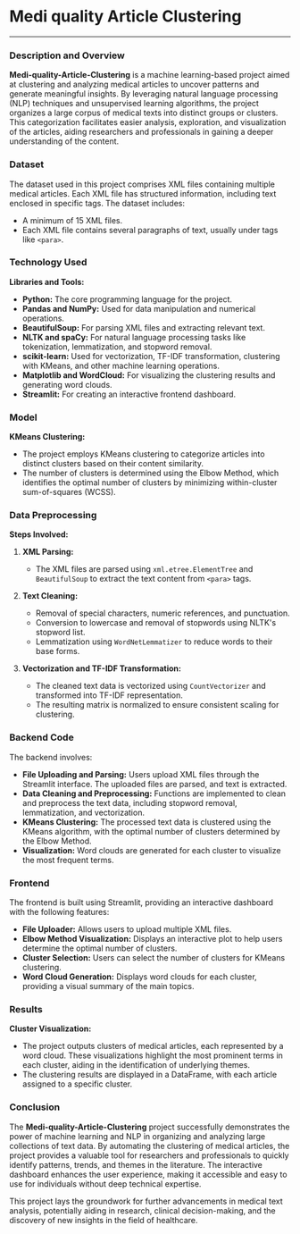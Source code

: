# Medi quality Article Clustering
---

### Description and Overview

**Medi-quality-Article-Clustering** is a machine learning-based project aimed at clustering and analyzing medical articles to uncover patterns and generate meaningful insights. By leveraging natural language processing (NLP) techniques and unsupervised learning algorithms, the project organizes a large corpus of medical texts into distinct groups or clusters. This categorization facilitates easier analysis, exploration, and visualization of the articles, aiding researchers and professionals in gaining a deeper understanding of the content.

### Dataset

The dataset used in this project comprises XML files containing multiple medical articles. Each XML file has structured information, including text enclosed in specific tags. The dataset includes:
- A minimum of 15 XML files.
- Each XML file contains several paragraphs of text, usually under tags like `<para>`.

### Technology Used

**Libraries and Tools:**
- **Python:** The core programming language for the project.
- **Pandas and NumPy:** Used for data manipulation and numerical operations.
- **BeautifulSoup:** For parsing XML files and extracting relevant text.
- **NLTK and spaCy:** For natural language processing tasks like tokenization, lemmatization, and stopword removal.
- **scikit-learn:** Used for vectorization, TF-IDF transformation, clustering with KMeans, and other machine learning operations.
- **Matplotlib and WordCloud:** For visualizing the clustering results and generating word clouds.
- **Streamlit:** For creating an interactive frontend dashboard.

### Model

**KMeans Clustering:**
- The project employs KMeans clustering to categorize articles into distinct clusters based on their content similarity.
- The number of clusters is determined using the Elbow Method, which identifies the optimal number of clusters by minimizing within-cluster sum-of-squares (WCSS).

### Data Preprocessing

**Steps Involved:**
1. **XML Parsing:**
   - The XML files are parsed using `xml.etree.ElementTree` and `BeautifulSoup` to extract the text content from `<para>` tags.

2. **Text Cleaning:**
   - Removal of special characters, numeric references, and punctuation.
   - Conversion to lowercase and removal of stopwords using NLTK's stopword list.
   - Lemmatization using `WordNetLemmatizer` to reduce words to their base forms.

3. **Vectorization and TF-IDF Transformation:**
   - The cleaned text data is vectorized using `CountVectorizer` and transformed into TF-IDF representation.
   - The resulting matrix is normalized to ensure consistent scaling for clustering.

### Backend Code

The backend involves:
- **File Uploading and Parsing:** Users upload XML files through the Streamlit interface. The uploaded files are parsed, and text is extracted.
- **Data Cleaning and Preprocessing:** Functions are implemented to clean and preprocess the text data, including stopword removal, lemmatization, and vectorization.
- **KMeans Clustering:** The processed text data is clustered using the KMeans algorithm, with the optimal number of clusters determined by the Elbow Method.
- **Visualization:** Word clouds are generated for each cluster to visualize the most frequent terms.

### Frontend

The frontend is built using Streamlit, providing an interactive dashboard with the following features:
- **File Uploader:** Allows users to upload multiple XML files.
- **Elbow Method Visualization:** Displays an interactive plot to help users determine the optimal number of clusters.
- **Cluster Selection:** Users can select the number of clusters for KMeans clustering.
- **Word Cloud Generation:** Displays word clouds for each cluster, providing a visual summary of the main topics.

### Results

**Cluster Visualization:**
- The project outputs clusters of medical articles, each represented by a word cloud. These visualizations highlight the most prominent terms in each cluster, aiding in the identification of underlying themes.
- The clustering results are displayed in a DataFrame, with each article assigned to a specific cluster.

### Conclusion

The **Medi-quality-Article-Clustering** project successfully demonstrates the power of machine learning and NLP in organizing and analyzing large collections of text data. By automating the clustering of medical articles, the project provides a valuable tool for researchers and professionals to quickly identify patterns, trends, and themes in the literature. The interactive dashboard enhances the user experience, making it accessible and easy to use for individuals without deep technical expertise.

This project lays the groundwork for further advancements in medical text analysis, potentially aiding in research, clinical decision-making, and the discovery of new insights in the field of healthcare.

